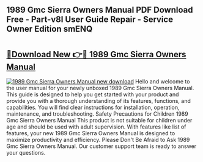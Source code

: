## 1989 Gmc Sierra Owners Manual PDF Download Free - Part-v8I User Guide Repair - Service Owner Edition smENQ

# <h2><a href="http://bc1169.oget.top/?id=1989+Gmc+Sierra+Owners+Manual">🔗Download New 👉🔴 1989 Gmc Sierra Owners Manual</a></h2>

[![1989 Gmc Sierra Owners Manual new download](https://i.imgur.com/5g1atiW.png)](http://bc1169.oget.top/?id=1989+Gmc+Sierra+Owners+Manual)
Hello and welcome to the user manual for your newly unboxed 1989 Gmc Sierra Owners Manual. This guide is designed to help you get started with your product and provide you with a thorough understanding of its features, functions, and capabilities. You will find clear instructions for installation, operation, maintenance, and troubleshooting. Safety Precautions for Children 1989 Gmc Sierra Owners Manual This product is not suitable for children under age and should be used with adult supervision. With features like list of features, your new 1989 Gmc Sierra Owners Manual is designed to maximize productivity and efficiency. Please Don't Be Afraid to Ask 1989 Gmc Sierra Owners Manual. Our customer support team is ready to answer your questions.
